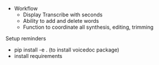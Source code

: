 - Workflow
    - Display Transcribe with seconds
    - Ability to add and delete words
    - Function to coordinate all synthesis, editing, trimming
    
Setup reminders
- pip install -e . (to install voicedoc package)
- install requirements